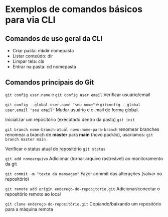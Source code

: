 # Exemplos de comandos básicos para via CLI

## Comandos de uso geral da CLI

- Criar pasta: mkdir nomepasta
- Listar conteúdo: dir
- Limpar tela: cls
- Entrar na pasta: cd nomepasta

## Comandos principais do Git

`git config user.name` e `git config user.email`
Verificar usuário/email

`git config --global user.name "seu nome"` e `gitconfig --global user.email "seu email"`
Mudar usuário e e-mail de forma global.

Inicializar um repositório (executado dentro da pasta)
`git init`

`git branch nome-branch-atual novo-nome-para-branch`
renomear branches
renomear a branch de **master** para **main** (novo padrão), usaríamos: `git branch master main`

Verificar o status atual do repositório
`git status`

`git add nomearquivo`
Adicionar (tornar arquivo rastreável) ao monitoramento da git

`git commit -m "texto da mensagem"`
Fazer commit das alterações (salvar no repositório)


`git remote add origin endereço-do-repositorio.git`
Adicionar/conectar o repositório remoto ao local

`git clone endereço-do-repositório.git`
Copiando/baixando um repositório para a máquina remota